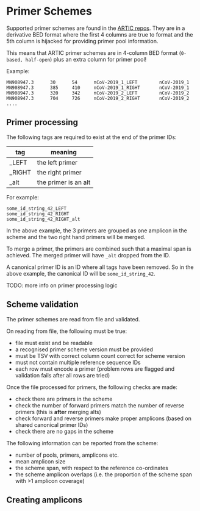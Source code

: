 # Primer Schemes

Supported primer schemes are found in the [ARTIC repos](https://github.com/artic-network). They are in a derivative BED format where the first 4 columns are true to format and the 5th column is hijacked for providing primer pool information.

This means that ARTIC primer schemes are in 4-column BED format (`0-based, half-open`) plus an extra column for primer pool!

Example:

```
MN908947.3      30      54      nCoV-2019_1_LEFT        nCoV-2019_1
MN908947.3      385     410     nCoV-2019_1_RIGHT       nCoV-2019_1
MN908947.3      320     342     nCoV-2019_2_LEFT        nCoV-2019_2
MN908947.3      704     726     nCoV-2019_2_RIGHT       nCoV-2019_2
....
```

## Primer processing

The following tags are required to exist at the end of the primer IDs:

| tag     | meaning              |
| ------- | -------------------- |
| \_LEFT  | the left primer      |
| \_RIGHT | the right primer     |
| \_alt   | the primer is an alt |

For example:

```
some_id_string_42_LEFT
some_id_string_42_RIGHT
some_id_string_42_RIGHT_alt
```

In the above example, the 3 primers are grouped as one amplicon in the scheme and the two right hand primers will be merged.

To merge a primer, the primers are combined such that a maximal span is achieved. The merged primer will have `_alt` dropped from the ID.

A canonical primer ID is an ID where all tags have been removed. So in the above example, the canonical ID will be `some_id_string_42`.

TODO: more info on primer processing logic

## Scheme validation

The primer schemes are read from file and validated.

On reading from file, the following must be true:

- file must exist and be readable
- a recognised primer scheme version must be provided
- must be TSV with correct column count correct for scheme version
- must not contain multiple reference sequence IDs
- each row must encode a primer (problem rows are flagged and validation fails after all rows are tried)

Once the file processed for primers, the following checks are made:

- check there are primers in the scheme
- check the number of forward primers match the number of reverse primers (this is **after** merging alts)
- check forward and reverse primers make proper amplicons (based on shared canonical primer IDs)
- check there are no gaps in the scheme

The following information can be reported from the scheme:

- number of pools, primers, amplicons etc.
- mean amplicon size
- the scheme span, with respect to the reference co-ordinates
- the scheme amplicon overlaps (i.e. the proportion of the scheme span with >1 amplicon coverage)

## Creating amplicons
